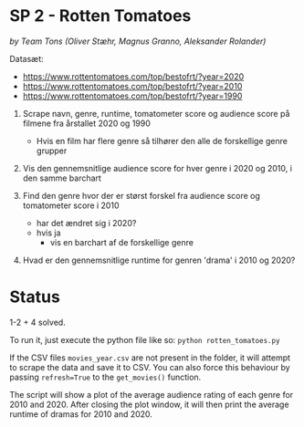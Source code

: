 # SP 2 - Rotten Tomatoes
*by Team Tons (Oliver Stæhr, Magnus Granno, Aleksander Rolander)*

Datasæt:
- https://www.rottentomatoes.com/top/bestofrt/?year=2020
- https://www.rottentomatoes.com/top/bestofrt/?year=2010
- https://www.rottentomatoes.com/top/bestofrt/?year=1990

1. Scrape navn, genre, runtime, tomatometer score og audience score på filmene fra årstallet 2020 og 1990
	- Hvis en film har flere genre så tilhører den alle de forskellige genre grupper

2. Vis den gennemsnitlige audience score for hver genre i 2020 og 2010, i den samme barchart

3. Find den genre hvor der er størst forskel fra audience score og tomatometer score i 2010
	- har det ændret sig i 2020?
	- hvis ja
		- vis en barchart af de forskellige genre
	
4. Hvad er den gennemsnitlige runtime for genren 'drama' i 2010 og 2020?

# Status

1-2 + 4 solved.

To run it, just execute the python file like so: `python rotten_tomatoes.py`

If the CSV files `movies_year.csv` are not present in the folder, it will attempt to scrape the data and save it to CSV. You can also force this behaviour by passing `refresh=True` to the `get_movies()` function.

The script will show a plot of the average audience rating of each genre for 2010 and 2020. After closing the plot window, it will then print the average runtime of dramas for 2010 and 2020.
